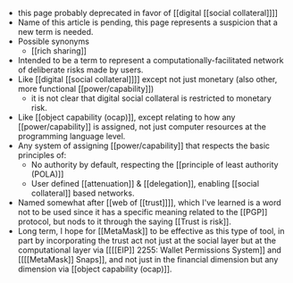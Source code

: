 - this page probably deprecated in favor of [[digital [[social collateral]]]]
- Name of this article is pending, this page represents a suspicion that a new term is needed.
- Possible synonyms
    - [[rich sharing]]
- Intended to be a term to represent a computationally-facilitated network of deliberate risks made by users.
- Like [[digital [[social collateral]]]] except not just monetary (also other, more functional [[power/capability]])
    - it is not clear that digital social collateral is restricted to monetary risk.
- Like [[object capability (ocap)]], except relating to how any [[power/capability]] is assigned, not just computer resources at the programming language level.
- Any system of assigning [[power/capability]] that respects the basic principles of:
    - No authority by default, respecting the [[principle of least authority (POLA)]]
    - User defined [[attenuation]] & [[delegation]], enabling [[social collateral]] based networks.
- Named somewhat after [[web of [[trust]]]], which I've learned is a word not to be used since it has a specific meaning related to the [[PGP]] protocol, but nods to it through the saying [[Trust is risk]].
- Long term, I hope for [[MetaMask]] to be effective as this type of tool, in part by incorporating the trust act not just at the social layer but at the computational layer via [[[[EIP]] 2255: Wallet Permissions System]] and [[[[MetaMask]] Snaps]], and not just in the financial dimension but any dimension via [[object capability (ocap)]].
